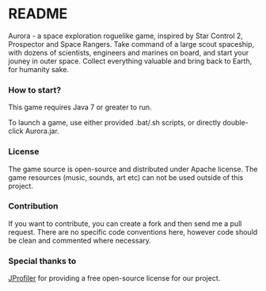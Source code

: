 # README #

Aurora - a space exploration roguelike game, inspired by Star Control 2, Prospector and Space Rangers.
Take command of a large scout spaceship, with dozens of scientists, engineers and marines on board, and start your jouney in outer space. Collect everything valuable and bring back to Earth, for humanity sake.

### How to start? ###

This game requires Java 7 or greater to run.

To launch a game, use either provided .bat/.sh scripts, or directly double-click Aurora.jar.

### License ###

The game source is open-source and distributed under Apache license.
The game resources (music, sounds, art etc) can not be used outside of this project.

### Contribution ###

If you want to contribute, you can create a fork and then send me a pull request.
There are no specific code conventions here, however code should be clean and commented where necessary.

### Special thanks to ###

[JProfiler](http://www.ej-technologies.com/products/jprofiler/overview.html) for providing a free open-source license for our project.